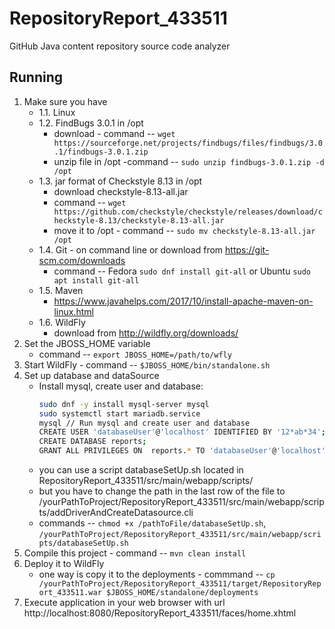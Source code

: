 # RepositoryReport_433511

GitHub Java content repository source code analyzer

## Running

1. Make sure you have
    - 1.1. Linux
    - 1.2. FindBugs 3.0.1 in /opt
         - download - command -- `wget https://sourceforge.net/projects/findbugs/files/findbugs/3.0.1/findbugs-3.0.1.zip`
         - unzip file in /opt -command -- `sudo unzip findbugs-3.0.1.zip -d /opt`
    - 1.3. jar format of Checkstyle 8.13 in /opt
         - download checkstyle-8.13-all.jar
         - command -- `wget https://github.com/checkstyle/checkstyle/releases/download/checkstyle-8.13/checkstyle-8.13-all.jar`
         - move it to /opt - command -- `sudo mv checkstyle-8.13-all.jar /opt`
    - 1.4. Git - on command line or download from https://git-scm.com/downloads
         - command -- Fedora `sudo dnf install git-all` or Ubuntu `sudo apt install git-all`
    - 1.5. Maven
         - https://www.javahelps.com/2017/10/install-apache-maven-on-linux.html
    - 1.6. WildFly
         - download from http://wildfly.org/downloads/
2. Set the JBOSS_HOME variable
    - command -- `export JBOSS_HOME=/path/to/wfly`
3. Start WildFly - command -- `$JBOSS_HOME/bin/standalone.sh`
4. Set up database and dataSource
    - Install mysql, create user and database:
        ```bash
        sudo dnf -y install mysql-server mysql
        sudo systemctl start mariadb.service
        mysql // Run mysql and create user and database
        CREATE USER 'databaseUser'@'localhost' IDENTIFIED BY '12*ab*34';
        CREATE DATABASE reports;
        GRANT ALL PRIVILEGES ON  reports.* TO 'databaseUser'@'localhost';
        ```
    - you can use a script databaseSetUp.sh located in RepositoryReport_433511/src/main/webapp/scripts/
    - but you have to change the path in the last row of the file to /yourPathToProject/RepositoryReport_433511/src/main/webapp/scripts/addDriverAndCreateDatasource.cli
    - commands -- `chmod +x /pathToFile/databaseSetUp.sh`, `/yourPathToProject/RepositoryReport_433511/src/main/webapp/scripts/databaseSetUp.sh`
5. Compile this project - command -- `mvn clean install`
6. Deploy it to WildFly
    - one way is copy it to the deployments - commmand -- `cp /yourPathToProject/RepositoryReport_433511/target/RepositoryReport_433511.war $JBOSS_HOME/standalone/deployments`
7. Execute application in your web browser with url http://localhost:8080/RepositoryReport_433511/faces/home.xhtml

